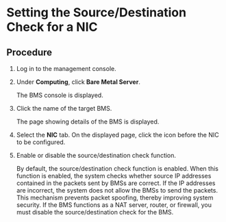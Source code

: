 # Setting the Source/Destination Check for a NIC<a name="EN-US_TOPIC_0120711878"></a>

## Procedure<a name="section115981549125114"></a>

1.  Log in to the management console.
2.  Under  **Computing**, click  **Bare Metal Server**.

    The BMS console is displayed.

3.  Click the name of the target BMS.

    The page showing details of the BMS is displayed.

4.  Select the  **NIC**  tab. On the displayed page, click the icon before the NIC to be configured.
5.  Enable or disable the source/destination check function.

    By default, the source/destination check function is enabled. When this function is enabled, the system checks whether source IP addresses contained in the packets sent by BMSs are correct. If the IP addresses are incorrect, the system does not allow the BMSs to send the packets. This mechanism prevents packet spoofing, thereby improving system security. If the BMS functions as a NAT server, router, or firewall, you must disable the source/destination check for the BMS.


